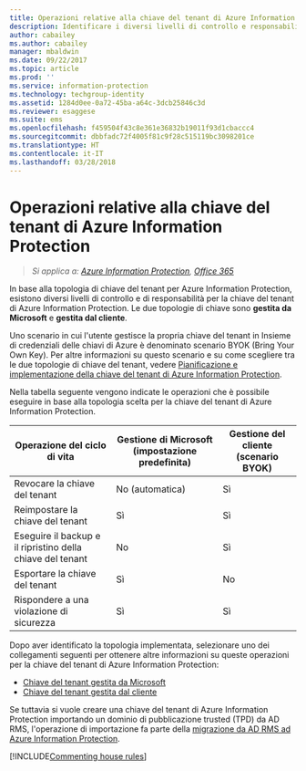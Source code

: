 ```yaml
---
title: Operazioni relative alla chiave del tenant di Azure Information Protection
description: Identificare i diversi livelli di controllo e responsabilità per la chiave del tenant di Azure Information Protection.
author: cabailey
ms.author: cabailey
manager: mbaldwin
ms.date: 09/22/2017
ms.topic: article
ms.prod: ''
ms.service: information-protection
ms.technology: techgroup-identity
ms.assetid: 1284d0ee-0a72-45ba-a64c-3dcb25846c3d
ms.reviewer: esaggese
ms.suite: ems
ms.openlocfilehash: f459504f43c8e361e36832b19011f93d1cbaccc4
ms.sourcegitcommit: dbbfadc72f4005f81c9f28c515119bc3098201ce
ms.translationtype: HT
ms.contentlocale: it-IT
ms.lasthandoff: 03/28/2018
---
```

# <a name="operations-for-your-azure-information-protection-tenant-key"></a>Operazioni relative alla chiave del tenant di Azure Information Protection

>*Si applica a: [Azure Information Protection](https://azure.microsoft.com/pricing/details/information-protection), [Office 365](http://download.microsoft.com/download/E/C/F/ECF42E71-4EC0-48FF-AA00-577AC14D5B5C/Azure_Information_Protection_licensing_datasheet_EN-US.pdf)*

In base alla topologia di chiave del tenant per Azure Information Protection, esistono diversi livelli di controllo e di responsabilità per la chiave del tenant di Azure Information Protection. Le due topologie di chiave sono **gestita da Microsoft** e **gestita dal cliente**.

Uno scenario in cui l'utente gestisce la propria chiave del tenant in Insieme di credenziali delle chiavi di Azure è denominato scenario BYOK (Bring Your Own Key). Per altre informazioni su questo scenario e su come scegliere tra le due topologie di chiave del tenant, vedere [Pianificazione e implementazione della chiave del tenant di Azure Information Protection](../plan-design/plan-implement-tenant-key.md).

Nella tabella seguente vengono indicate le operazioni che è possibile eseguire in base alla topologia scelta per la chiave del tenant di Azure Information Protection.

|Operazione del ciclo di vita|Gestione di Microsoft (impostazione predefinita)|Gestione del cliente (scenario BYOK)|
|-----------------------|-------------------------------|---------------------------|
|Revocare la chiave del tenant|No (automatica)|Sì|
|Reimpostare la chiave del tenant|Sì|Sì|
|Eseguire il backup e il ripristino della chiave del tenant|No|Sì|
|Esportare la chiave del tenant|Sì|No|
|Rispondere a una violazione di sicurezza|Sì|Sì|

Dopo aver identificato la topologia implementata, selezionare uno dei collegamenti seguenti per ottenere altre informazioni su queste operazioni per la chiave del tenant di Azure Information Protection:

- [Chiave del tenant gestita da Microsoft](operations-microsoft-managed-tenant-key.md)
- [Chiave del tenant gestita dal cliente](operations-customer-managed-tenant-key.md)

Se tuttavia si vuole creare una chiave del tenant di Azure Information Protection importando un dominio di pubblicazione trusted (TPD) da AD RMS, l'operazione di importazione fa parte della [migrazione da AD RMS ad Azure Information Protection](../plan-design/migrate-from-ad-rms-to-azure-rms.md).  

[!INCLUDE[Commenting house rules](../includes/houserules.md)]
